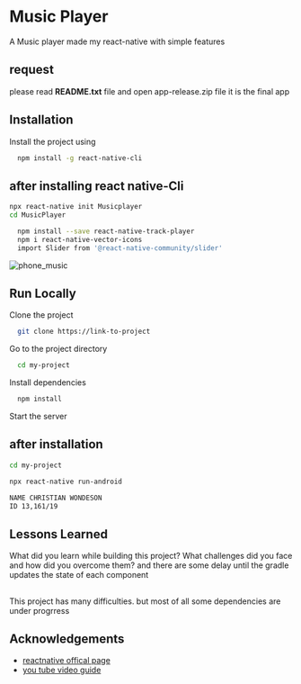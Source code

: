 # Music Player

A Music player made my react-native with simple features 

## request
please read **README.txt** file and open app-release.zip file it is the final app

## Installation

Install the project using


```bash
  npm install -g react-native-cli 
```

## after installing react native-Cli  

```bash
npx react-native init Musicplayer
cd MusicPlayer
```

```bash
  npm install --save react-native-track-player
  npm i react-native-vector-icons
  import Slider from '@react-native-community/slider'
``` 


![phone_music](https://user-images.githubusercontent.com/72356458/178353464-8192a418-2c46-47c6-8db0-60b29a11be5a.jpg)

## Run Locally

Clone the project

```bash
  git clone https://link-to-project
```

Go to the project directory

```bash
  cd my-project
```

Install dependencies

```bash
  npm install
```

Start the server
## after installation 

```bash
cd my-project  
```

```bash
npx react-native run-android
```
```bash
NAME CHRISTIAN WONDESON
ID 13,161/19
```

## Lessons Learned

What did you learn while building this project? What challenges did you face and how did you overcome them?
and there are some delay until the gradle updates the state of each component

##
This project has many difficulties. but most of all some dependencies are under progrress

## Acknowledgements

 - [reactnative offical page](https://reactnative.dev/docs/environment-setup)
 - [you tube video guide](https://www.youtube.com/watch?v=dPw5vCXhrmc&t=1118s)

